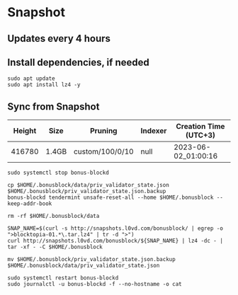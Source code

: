 # Snapshot

## Updates every 4 hours

## Install dependencies, if needed
```
sudo apt update
sudo apt install lz4 -y
```

## Sync from Snapshot  
| Height  | Size | Pruning | Indexer | Creation Time (UTC+3) |
| --------- | --------- | --------- | --------- | --------- |
| 416780  | 1.4GB  | custom/100/0/10 | null | 2023-06-02_01:00:16 |

```
sudo systemctl stop bonus-blockd

cp $HOME/.bonusblock/data/priv_validator_state.json $HOME/.bonusblock/priv_validator_state.json.backup
bonus-blockd tendermint unsafe-reset-all --home $HOME/.bonusblock --keep-addr-book

rm -rf $HOME/.bonusblock/data

SNAP_NAME=$(curl -s http://snapshots.l0vd.com/bonusblock/ | egrep -o ">blocktopia-01.*\.tar.lz4" | tr -d ">")
curl http://snapshots.l0vd.com/bonusblock/${SNAP_NAME} | lz4 -dc - | tar -xf - -C $HOME/.bonusblock

mv $HOME/.bonusblock/priv_validator_state.json.backup $HOME/.bonusblock/data/priv_validator_state.json

sudo systemctl restart bonus-blockd
sudo journalctl -u bonus-blockd -f --no-hostname -o cat
```
